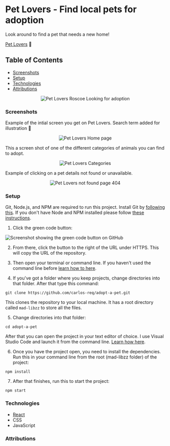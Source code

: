 # Pet Lovers - Find local pets for adoption

Look around to find a pet that needs a new home!

[Pet Lovers](https://madlibzz.netlify.app/) 🐶

## Table of Contents

- [Screenshots](#screenshots)
- [Setup](#setup)
- [Technologies](#technologies)
- [Attributions](#attributions)

<p align="center">
    <img alt="Pet Lovers Roscoe Looking for adoption" src="images/madlibz.png">
</p>

### Screenshots

Example of the intial screen you get on Pet Lovers. Search term added for illustration 🙂

<p align="center">
    <img alt="Pet Lovers Home page" src="images/madlibzscreenshot.png">
</p>

This a screen shot of one of the different categories of animals you can find to adopt.

<p align="center">
    <img alt="Pet Lovers Categories" src="images/madlibzscreenshot2.png">
</p>

Example of clicking on a pet details not found or unavailable.

<p align="center">
    <img alt="Pet Lovers not found page 404" src="images/madlibzscreenshot2.png">
</p>

### Setup

Git, Node.js, and NPM are required to run this project. Install Git by [following this](https://git-scm.com/book/en/v2/Getting-Started-Installing-Git). If you don't have Node and NPM installed please follow [these instructions](https://docs.npmjs.com/downloading-and-installing-node-js-and-npm).

1. Click the green code button:

<img alt="Screenshot showing the green code button on GitHub" src="">

2. From there, click the button to the right of the URL under HTTPS. This will copy the URL of the repository.

3. Then open your terminal or command line. If you haven't used the command line before [learn how to here](https://www.theodinproject.com/lessons/foundations-command-line-basics).

4. If you've got a folder where you keep projects, change directories into that folder. After that type this command:

`git clone https://github.com/carlos-req/adopt-a-pet.git `

This clones the repository to your local machine. It has a root directory called `mad-libzz` to store all the files.

5. Change directories into that folder:

`cd adopt-a-pet`

After that you can open the project in your text editor of choice. I use Visual Studio Code and launch it from the command line. [Learn how here](https://code.visualstudio.com/docs/setup/mac).

6. Once you have the project open, you need to install the dependencies. Run this in your command line from the root (mad-libzz folder) of the project:

`npm install`

7. After that finishes, run this to start the project:

`npm start`

### Technologies

- [React](https://reactjs.org/docs/getting-started.html)
- CSS
- JavaScript

### Attributions
